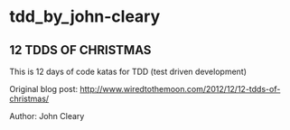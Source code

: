 # tdd_by_john-cleary

## 12 TDDS OF CHRISTMAS

This is 12 days of code katas for TDD (test driven development)

Original blog post: http://www.wiredtothemoon.com/2012/12/12-tdds-of-christmas/

Author: John Cleary
